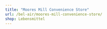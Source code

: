 ```yaml
---
title: "Moores Mill Convenience Store"
url: /bel-air/moores-mill-convenience-store/
shop: Lebensmittel
---
```

